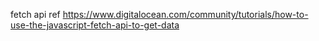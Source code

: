 fetch api ref
https://www.digitalocean.com/community/tutorials/how-to-use-the-javascript-fetch-api-to-get-data